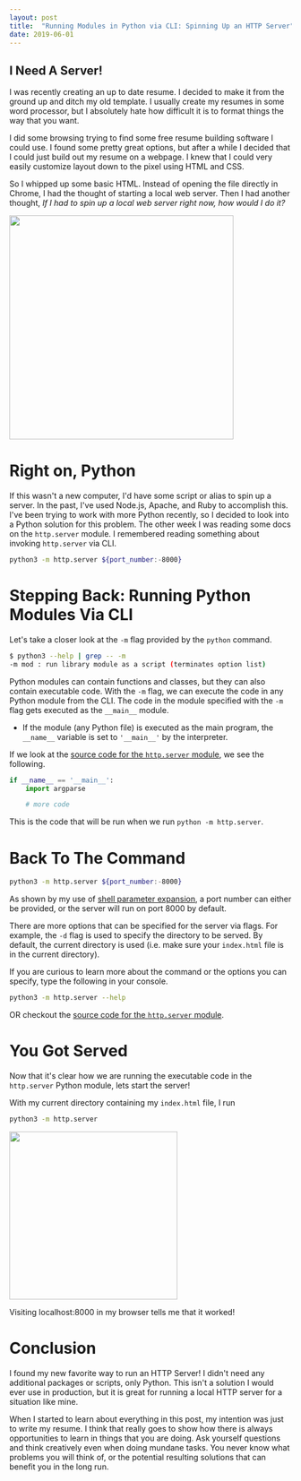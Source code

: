 ```yaml
---
layout: post
title:  "Running Modules in Python via CLI: Spinning Up an HTTP Server"
date: 2019-06-01
---
```


## I Need A Server!

I was recently creating an up to date resume. I decided to make it from the ground up and ditch my old template. I usually create my resumes in some word processor, but I absolutely hate how difficult it is to format things the way that you want.

I did some browsing trying to find some free resume building software I could use. I found some pretty great options, but after a while I decided that I could just build out my resume on a webpage. I knew that I could very easily customize layout down to the pixel using HTML and CSS.

So I whipped up some basic HTML. Instead of opening the file directly in Chrome, I had the thought of starting a local web server. Then I had another thought, *If I had to spin up a local web server right now, how would I do it?*

<img src="https://media.giphy.com/media/lELRD773cY7Sg/giphy.gif" width="400" />

# Right on, Python

If this wasn't a new computer, I'd have some script or alias to spin up a server. In the past, I've used Node.js, Apache, and Ruby to accomplish this. I've been trying to work with more Python recently, so I decided to look into a Python solution for this problem. The other week I was reading some docs on the `http.server` module. I remembered reading something about invoking `http.server` via CLI.

```bash
python3 -m http.server ${port_number:-8000}
```

# Stepping Back: Running Python Modules Via CLI

Let's take a closer look at the `-m` flag provided by the `python` command.

```bash
$ python3 --help | grep -- -m
-m mod : run library module as a script (terminates option list)
```

Python modules can contain functions and classes, but they can also contain executable code. With the `-m` flag, we can execute the code in any Python module from the CLI. The code in the module specified with the `-m` flag gets executed as the `__main__` module.
- If the module (any Python file) is executed as the main program, the `__name__` variable is set to `'__main__'` by the interpreter.

If we look at the [source code for the `http.server` module](https://github.com/python/cpython/blob/3.7/Lib/http/server.py#L1240), we see the following.

```python
if __name__ == '__main__':
    import argparse

    # more code
```

This is the code that will be run when we run `python -m http.server`.

# Back To The Command

```bash
python3 -m http.server ${port_number:-8000}
```
As shown by my use of [shell parameter expansion](https://www.gnu.org/software/bash/manual/html_node/Shell-Parameter-Expansion.html), a port number can either be provided, or the server will run on port 8000 by default.

There are more options that can be specified for the server via flags. For example, the `-d` flag is used to specify the directory to be served. By default, the current directory is used (i.e. make sure your `index.html` file is in the current directory).

If you are curious to learn more about the command or the options you can specify, type the following in your console.

```bash
python3 -m http.server --help
```

OR checkout the [source code for the `http.server` module](https://github.com/python/cpython/blob/3.7/Lib/http/server.py#L1240).

# You Got Served

Now that it's clear how we are running the executable code in the `http.server` Python module, lets start the server!

With my current directory containing my `index.html` file, I run

```bash
python3 -m http.server
```

<img src="https://media.giphy.com/media/prUUjzUdXM7II/giphy.gif" width="300" />

Visiting localhost:8000 in my browser tells me that it worked!

# Conclusion

I found my new favorite way to run an HTTP Server! I didn't need any additional packages or scripts, only Python. This isn't a solution I would ever use in production, but it is great for running a local HTTP server for a situation like mine.

When I started to learn about everything in this post, my intention was just to write my resume. I think that really goes to show how there is always opportunities to learn in things that you are doing. Ask yourself questions and think creatively even when doing mundane tasks. You never know what problems you will think of, or the potential resulting solutions that can benefit you in the long run.
